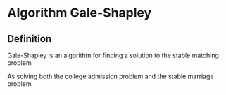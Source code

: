 # Algorithm Gale-Shapley

## Definition

Gale-Shapley is an algorithm for finding a solution to the stable matching problem

As solving both the college admission problem and the stable marriage problem
